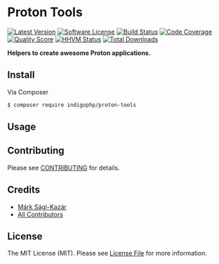 # Proton Tools

[![Latest Version](https://img.shields.io/github/release/indigophp/proton-tools.svg?style=flat-square)](https://github.com/indigophp/proton-tools/releases)
[![Software License](https://img.shields.io/badge/license-MIT-brightgreen.svg?style=flat-square)](LICENSE)
[![Build Status](https://img.shields.io/travis/indigophp/proton-tools.svg?style=flat-square)](https://travis-ci.org/indigophp/proton-tools)
[![Code Coverage](https://img.shields.io/scrutinizer/coverage/g/indigophp/proton-tools.svg?style=flat-square)](https://scrutinizer-ci.com/g/indigophp/proton-tools)
[![Quality Score](https://img.shields.io/scrutinizer/g/indigophp/proton-tools.svg?style=flat-square)](https://scrutinizer-ci.com/g/indigophp/proton-tools)
[![HHVM Status](https://img.shields.io/hhvm/indigophp/proton-tools.svg?style=flat-square)](http://hhvm.h4cc.de/package/indigophp/proton-tools)
[![Total Downloads](https://img.shields.io/packagist/dt/indigophp/proton-tools.svg?style=flat-square)](https://packagist.org/packages/indigophp/proton-tools)


**Helpers to create awesome Proton applications.**


## Install

Via Composer

``` bash
$ composer require indigophp/proton-tools
```


## Usage


## Contributing

Please see [CONTRIBUTING](CONTRIBUTING.md) for details.


## Credits

- [Márk Sági-Kazár](https://github.com/sagikazarmark)
- [All Contributors](https://github.com/indigophp/proton-tools/contributors)


## License

The MIT License (MIT). Please see [License File](LICENSE) for more information.
